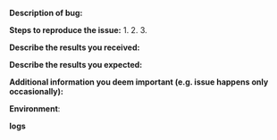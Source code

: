 <!--

---------------------------------------------------
HAVE A QUESTION? PLEASE JOIN OUR DISCORD SERVER
---------------------------------------------------

Only use GitHub issues for reporting problems and submitting proposals. 

Questions should  be asked on our Discord server, https://chat.nano.org,
which has channels for a wide range of topics, such as development and 
support.

---------------------------------------------------
BUG BOUNTY REPORT INFORMATION
---------------------------------------------------

In the interest of further improving the security of the network, we have launched the Nano Bug Bounty Program.

WARNING! Don't disclose any information for the Nano bug bounty. First, please read the article about our Bug Bounty Program.

https://www.reddit.com/r/RaiBlocks/comments/7makm7/announcing_the_raiblocks_bug_bounty_program/

---------------------------------------------------
NORMAL BUG REPORT INFORMATION
---------------------------------------------------

If you are reporting a new issue, make sure that we do not have any duplicates
already open. You can ensure this by searching the issue list for this
repository. If there is a duplicate, please close your issue and add a comment
to the existing issue instead.

If you suspect your issue is a bug, please edit your issue description to
include the BUG REPORT INFORMATION shown below. If you fail to provide this
information within 7 days, we cannot debug your issue and will close it. We
will, however, reopen it if you later provide the information.

-->

**Description of bug:**

<!--
Does this issue reproduce with the latest release? if you don't use the latest version then please try our latest version.

Briefly describe the problem you are having in a few paragraphs. 
-->

**Steps to reproduce the issue:**
1.
2.
3.

**Describe the results you received:**


**Describe the results you expected:**


**Additional information you deem important (e.g. issue happens only occasionally):**

**Environment**:

<!--
- OS information  
- (Linux) Kernel (e.g. `uname -a`):
- Node version
- (docker node) docker version 
-->

**logs**

<!--

Can you please provide the Nano logs for further analysis.

How to find Nano logs:
    
https://github.com/nanocurrency/raiblocks/wiki/Log-files

-->

